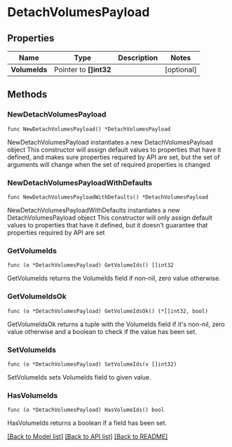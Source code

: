 # DetachVolumesPayload

## Properties

Name | Type | Description | Notes
------------ | ------------- | ------------- | -------------
**VolumeIds** | Pointer to **[]int32** |  | [optional] 

## Methods

### NewDetachVolumesPayload

`func NewDetachVolumesPayload() *DetachVolumesPayload`

NewDetachVolumesPayload instantiates a new DetachVolumesPayload object
This constructor will assign default values to properties that have it defined,
and makes sure properties required by API are set, but the set of arguments
will change when the set of required properties is changed

### NewDetachVolumesPayloadWithDefaults

`func NewDetachVolumesPayloadWithDefaults() *DetachVolumesPayload`

NewDetachVolumesPayloadWithDefaults instantiates a new DetachVolumesPayload object
This constructor will only assign default values to properties that have it defined,
but it doesn't guarantee that properties required by API are set

### GetVolumeIds

`func (o *DetachVolumesPayload) GetVolumeIds() []int32`

GetVolumeIds returns the VolumeIds field if non-nil, zero value otherwise.

### GetVolumeIdsOk

`func (o *DetachVolumesPayload) GetVolumeIdsOk() (*[]int32, bool)`

GetVolumeIdsOk returns a tuple with the VolumeIds field if it's non-nil, zero value otherwise
and a boolean to check if the value has been set.

### SetVolumeIds

`func (o *DetachVolumesPayload) SetVolumeIds(v []int32)`

SetVolumeIds sets VolumeIds field to given value.

### HasVolumeIds

`func (o *DetachVolumesPayload) HasVolumeIds() bool`

HasVolumeIds returns a boolean if a field has been set.


[[Back to Model list]](../README.md#documentation-for-models) [[Back to API list]](../README.md#documentation-for-api-endpoints) [[Back to README]](../README.md)


